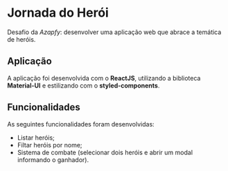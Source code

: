 # Jornada do Herói

Desafio da *Azapfy*: desenvolver uma aplicação web que abrace a temática de heróis.

## Aplicação
A aplicação foi desenvolvida com o **ReactJS**, utilizando a biblioteca **Material-UI** e estilizando com o **styled-components**.

## Funcionalidades
As seguintes funcionalidades foram desenvolvidas:
- Listar heróis;
- Filtar heróis por nome;
- Sistema de combate (selecionar dois heróis e abrir um modal informando o ganhador).



